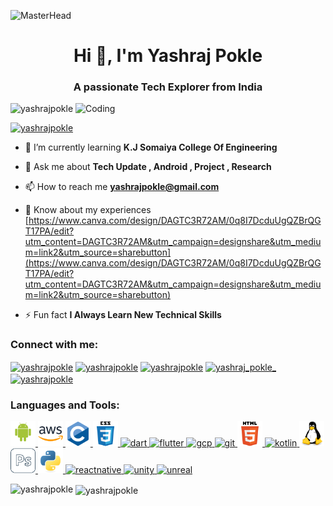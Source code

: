 ![MasterHead](https://amplify.nabshow.com/wp-content/uploads/sites/12/2022/04/Communication.gif)
<h1 align="center">Hi 👋, I'm Yashraj Pokle</h1>
<h3 align="center">A passionate Tech Explorer from India</h3>
<img align="right" alt="Coding" width="400" src="https://cdn.dribbble.com/users/1162077/screenshots/3848914/programmer.gif">

<p align="left"> <img src="https://komarev.com/ghpvc/?username=yashrajpokle&label=Profile%20views&color=0e75b6&style=flat" alt="yashrajpokle" /> </p>

<p align="left"> <a href="https://twitter.com/yashrajpokle" target="blank"><img src="https://img.shields.io/twitter/follow/yashrajpokle?logo=twitter&style=for-the-badge" alt="yashrajpokle" /></a> </p>

- 🌱 I’m currently learning **K.J Somaiya College Of Engineering**

- 💬 Ask me about **Tech Update , Android , Project , Research**

- 📫 How to reach me **yashrajpokle@gmail.com**

- 📄 Know about my experiences [https://www.canva.com/design/DAGTC3R72AM/0q8I7DcduUgQZBrQGT17PA/edit?utm_content=DAGTC3R72AM&utm_campaign=designshare&utm_medium=link2&utm_source=sharebutton](https://www.canva.com/design/DAGTC3R72AM/0q8I7DcduUgQZBrQGT17PA/edit?utm_content=DAGTC3R72AM&utm_campaign=designshare&utm_medium=link2&utm_source=sharebutton)

- ⚡ Fun fact **I Always Learn New Technical Skills**

<h3 align="left">Connect with me:</h3>
<p align="left">
<a href="https://twitter.com/yashrajpokle" target="blank"><img align="center" src="https://raw.githubusercontent.com/rahuldkjain/github-profile-readme-generator/master/src/images/icons/Social/twitter.svg" alt="yashrajpokle" height="30" width="40" /></a>
<a href="https://linkedin.com/in/yashrajpokle" target="blank"><img align="center" src="https://raw.githubusercontent.com/rahuldkjain/github-profile-readme-generator/master/src/images/icons/Social/linked-in-alt.svg" alt="yashrajpokle" height="30" width="40" /></a>
<a href="https://fb.com/yashrajpokle" target="blank"><img align="center" src="https://raw.githubusercontent.com/rahuldkjain/github-profile-readme-generator/master/src/images/icons/Social/facebook.svg" alt="yashrajpokle" height="30" width="40" /></a>
<a href="https://instagram.com/yashraj_pokle_" target="blank"><img align="center" src="https://raw.githubusercontent.com/rahuldkjain/github-profile-readme-generator/master/src/images/icons/Social/instagram.svg" alt="yashraj_pokle_" height="30" width="40" /></a>
<a href="https://www.youtube.com/c/yashrajpokle" target="blank"><img align="center" src="https://raw.githubusercontent.com/rahuldkjain/github-profile-readme-generator/master/src/images/icons/Social/youtube.svg" alt="yashrajpokle" height="30" width="40" /></a>
</p>

<h3 align="left">Languages and Tools:</h3>
<p align="left"> <a href="https://developer.android.com" target="_blank" rel="noreferrer"> <img src="https://raw.githubusercontent.com/devicons/devicon/master/icons/android/android-original-wordmark.svg" alt="android" width="40" height="40"/> </a> <a href="https://aws.amazon.com" target="_blank" rel="noreferrer"> <img src="https://raw.githubusercontent.com/devicons/devicon/master/icons/amazonwebservices/amazonwebservices-original-wordmark.svg" alt="aws" width="40" height="40"/> </a> <a href="https://www.cprogramming.com/" target="_blank" rel="noreferrer"> <img src="https://raw.githubusercontent.com/devicons/devicon/master/icons/c/c-original.svg" alt="c" width="40" height="40"/> </a> <a href="https://www.w3schools.com/css/" target="_blank" rel="noreferrer"> <img src="https://raw.githubusercontent.com/devicons/devicon/master/icons/css3/css3-original-wordmark.svg" alt="css3" width="40" height="40"/> </a> <a href="https://dart.dev" target="_blank" rel="noreferrer"> <img src="https://www.vectorlogo.zone/logos/dartlang/dartlang-icon.svg" alt="dart" width="40" height="40"/> </a> <a href="https://flutter.dev" target="_blank" rel="noreferrer"> <img src="https://www.vectorlogo.zone/logos/flutterio/flutterio-icon.svg" alt="flutter" width="40" height="40"/> </a> <a href="https://cloud.google.com" target="_blank" rel="noreferrer"> <img src="https://www.vectorlogo.zone/logos/google_cloud/google_cloud-icon.svg" alt="gcp" width="40" height="40"/> </a> <a href="https://git-scm.com/" target="_blank" rel="noreferrer"> <img src="https://www.vectorlogo.zone/logos/git-scm/git-scm-icon.svg" alt="git" width="40" height="40"/> </a> <a href="https://www.w3.org/html/" target="_blank" rel="noreferrer"> <img src="https://raw.githubusercontent.com/devicons/devicon/master/icons/html5/html5-original-wordmark.svg" alt="html5" width="40" height="40"/> </a> <a href="https://kotlinlang.org" target="_blank" rel="noreferrer"> <img src="https://www.vectorlogo.zone/logos/kotlinlang/kotlinlang-icon.svg" alt="kotlin" width="40" height="40"/> </a> <a href="https://www.linux.org/" target="_blank" rel="noreferrer"> <img src="https://raw.githubusercontent.com/devicons/devicon/master/icons/linux/linux-original.svg" alt="linux" width="40" height="40"/> </a> <a href="https://www.photoshop.com/en" target="_blank" rel="noreferrer"> <img src="https://raw.githubusercontent.com/devicons/devicon/master/icons/photoshop/photoshop-line.svg" alt="photoshop" width="40" height="40"/> </a> <a href="https://www.python.org" target="_blank" rel="noreferrer"> <img src="https://raw.githubusercontent.com/devicons/devicon/master/icons/python/python-original.svg" alt="python" width="40" height="40"/> </a> <a href="https://reactnative.dev/" target="_blank" rel="noreferrer"> <img src="https://reactnative.dev/img/header_logo.svg" alt="reactnative" width="40" height="40"/> </a> <a href="https://unity.com/" target="_blank" rel="noreferrer"> <img src="https://www.vectorlogo.zone/logos/unity3d/unity3d-icon.svg" alt="unity" width="40" height="40"/> </a> <a href="https://unrealengine.com/" target="_blank" rel="noreferrer"> <img src="https://raw.githubusercontent.com/kenangundogan/fontisto/036b7eca71aab1bef8e6a0518f7329f13ed62f6b/icons/svg/brand/unreal-engine.svg" alt="unreal" width="40" height="40"/> </a> </p>

<p><img align="left" src="https://github-readme-stats.vercel.app/api/top-langs?username=yashrajpokle&show_icons=true&locale=en&layout=compact" alt="yashrajpokle" /></p>

<p>&nbsp;<img align="center" src="https://github-readme-stats.vercel.app/api?username=yashrajpokle&show_icons=true&locale=en" alt="yashrajpokle" /></p>
